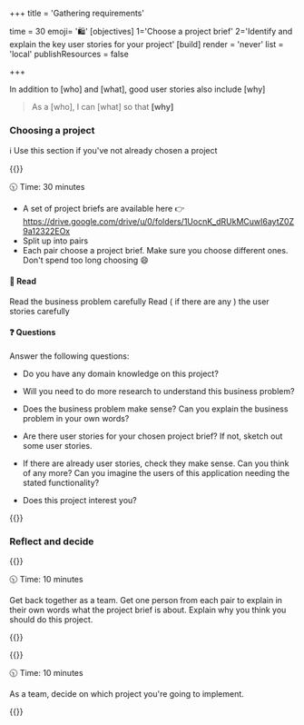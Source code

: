 +++
title = 'Gathering requirements'

time = 30
emoji= '🛍️'
[objectives]
    1='Choose a project brief'
    2='Identify and explain the key user stories for your project'
[build]
  render = 'never'
  list = 'local'
  publishResources = false

+++

In addition to [who] and [what], good user stories also include [why]

> As a [who], I can [what] so that **[why]**

### Choosing a project

ℹ️ Use this section if you've not already chosen a project

{{<note type="activity" title="Explore and discuss" >}}

🕥 Time: 30 minutes

- A set of project briefs are available here 👉 https://drive.google.com/drive/u/0/folders/1UocnK_dRUkMCuwI6aytZ0Z9a12322EOx
- Split up into pairs
- Each pair choose a project brief. Make sure you choose different ones. Don't spend too long choosing 😄

#### 📖 Read

Read the business problem carefully
Read ( if there are any ) the user stories carefully

#### ❓ Questions

Answer the following questions:

- Do you have any domain knowledge on this project?

- Will you need to do more research to understand this business problem?

- Does the business problem make sense? Can you explain the business problem in your own words?

- Are there user stories for your chosen project brief? If not, sketch out some user stories.

- If there are already user stories, check they make sense. Can you think of any more? Can you imagine the users of this application needing the stated functionality?

- Does this project interest you?

{{</note>}}

### Reflect and decide

{{<note type="discuss" title="Discuss" >}}

🕥 Time: 10 minutes

Get back together as a team.
Get one person from each pair to explain in their own words what the project brief is about.
Explain why you think you should do this project.

{{</note>}}

{{<note type="activity" title="Decision" >}}

🕥 Time: 10 minutes

As a team, decide on which project you're going to implement.

{{</note>}}
